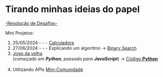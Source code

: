 # Tirando minhas ideias do papel

[-Resolução de Desafios-](https://henrygoncalvess.github.io/Projetos/desafios/desafios)

Mini Projetos:

1. 25/05/2024 - - - [Calculadora](https://henrygoncalvess.github.io/Projetos/calculadora/escola/calc) <br>
1. 27/06/2024 - - - Explicando um algoritmo -> [Binary Search](https://henrygoncalvess.github.io/Projetos/binary_search)<br>
1. [Jogo da velha](https://henrygoncalvess.github.io/Projetos/jogo_velha)<br>
(*começado em **Python**, passado para **JavaScript***) -> [Código **Python**](https://henrygoncalvess.github.io/Projetos/jogo_velha/cod_python/cod) <br> <br>
1. Utilizando APIs [Mini-Comunidade](https://henrygoncalvess.github.io/Projetos/usandoAPI)
